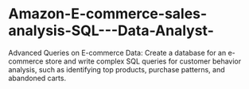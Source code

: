 # Amazon-E-commerce-sales-analysis-SQL---Data-Analyst-

Advanced Queries on E-commerce Data:
Create a database for an e-commerce store and write complex SQL queries for customer behavior analysis, such as identifying top products, purchase patterns, and abandoned carts.
